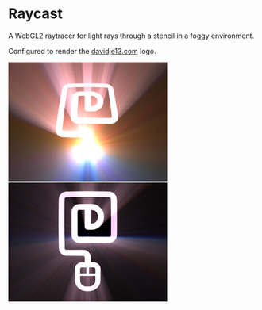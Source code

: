 # Raycast

A WebGL2 raytracer for light rays through a stencil in a foggy environment.

Configured to render the [davidje13.com](https://davidje13.com/) logo.

<img src="docs/render1.png" width="320" />
<img src="docs/render2.png" width="320" />
